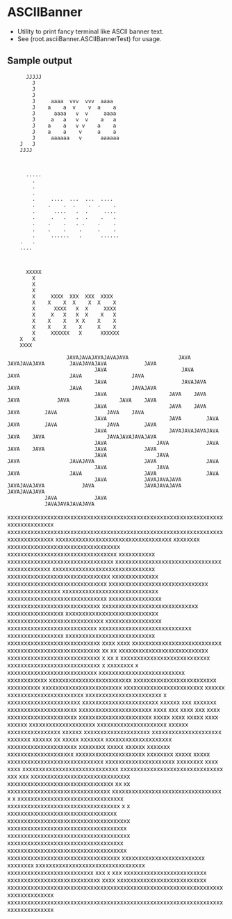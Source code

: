 # ASCIIBanner
- Utility to print fancy terminal like ASCII banner text.
- See (root.asciiBanner.ASCIIBannerTest) for usage.

## Sample output

                                               
          JJJJJ                                 
            J                                   
            J                                   
            J                                   
            J     aaaa  vvv  vvv  aaaa          
            J    a    a  v    v  a    a         
            J      aaaa   v  v     aaaa         
            J     a   a   v  v    a   a         
            J    a    a   v v    a    a         
            J    a    a    v     a    a         
            J     aaaaaa   v      aaaaaa        
        J   J                                   
        JJJJ                                    
                                                
                                                
                                                
          .....                                 
            .                                   
            .                                   
            .                                   
            .     ....  ...  ...  ....          
            .    .    .  .    .  .    .         
            .      ....   .  .     ....         
            .     .   .   .  .    .   .         
            .    .    .   . .    .    .         
            .    .    .    .     .    .         
            .     ......   .      ......        
        .   .                                   
        ....                                    
                                                
                                                
                                                
          XXXXX                                 
            X                                   
            X                                   
            X                                   
            X     XXXX  XXX  XXX  XXXX          
            X    X    X  X    X  X    X         
            X      XXXX   X  X     XXXX         
            X     X   X   X  X    X   X         
            X    X    X   X X    X    X         
            X    X    X    X     X    X         
            X     XXXXXX   X      XXXXXX        
        X   X                                   
        XXXX                                                                                                                                                                                           
                                                                                                                                                                                                
                       JAVAJAVAJAVAJAVAJAVA                JAVA                JAVAJAVAJAVA        JAVAJAVAJAVA            JAVA                                                
	                            JAVA                        JAVA                    JAVA                JAVA                JAVA                                                
	                            JAVA                        JAVAJAVA                JAVA                JAVA                JAVAJAVA                                            
	                            JAVA                    JAVA    JAVA                JAVA            JAVA                JAVA    JAVA                                            
	                            JAVA                    JAVA    JAVA                    JAVA        JAVA                JAVA    JAVA                                            
	                            JAVA                    JAVA        JAVA                JAVA        JAVA                JAVA        JAVA                                        
	                            JAVA                    JAVAJAVAJAVAJAVA                JAVA    JAVA                    JAVAJAVAJAVAJAVA                                        
	                            JAVA                JAVA            JAVA                JAVA    JAVA                JAVA            JAVA                                        
	                            JAVA                JAVA                JAVA                JAVAJAVA                JAVA                JAVA                                    
	                            JAVA                JAVA                JAVA                JAVA                    JAVA                JAVA                                    
	                            JAVA            JAVAJAVAJAVA        JAVAJAVAJAVA            JAVA                JAVAJAVAJAVA        JAVAJAVAJAVA                                
	            JAVA            JAVA                                                                                                                                            
	            JAVAJAVAJAVAJAVA  
                    
xxxxxxxxxxxxxxxxxxxxxxxxxxxxxxxxxxxxxxxxxxxxxxxxxxxxxxxxxxxxxxxxxxxxxxxxxxxxxxx
xxxxxxxxxxxxxxxxxxxxxxxxxxxxxxxxxxxxxxxxxxxxxxxxxxxxxxxxxxxxxxxxxxxxxxxxxxxxxxx
xxxxxxxxxxxxxxxxxxxxxxxxxxxxxxxxxxx xxxxxxxx xxxxxxxxxxxxxxxxxxxxxxxxxxxxxxxxxx
xxxxxxxxxxxxxxxxxxxxxxxxxxxxxxxxx  xxxxxxxxxxx xxxxxxxxxxxxxxxxxxxxxxxxxxxxxxxx
xxxxxxxxxxxxxxxxxxxxxxxxxxxxxxxx  xxxxxxxxxxxxx xxxxxxxxxxxxxxxxxxxxxxxxxxxxxxx
xxxxxxxxxxxxxxxxxxxxxxxxxxxxxxx  xxxxxxxxxxxxxx  xxxxxxxxxxxxxxxxxxxxxxxxxxxxxx
xxxxxxxxxxxxxxxxxxxxxxxxxxxxxx  xxxxxxxxxxxxxxxx  xxxxxxxxxxxxxxxxxxxxxxxxxxxxx
xxxxxxxxxxxxxxxxxxxxxxxxxxxxxx  xxxxxxxxxxxxxxxx   xxxxxxxxxxxxxxxxxxxxxxxxxxxx
xxxxxxxxxxxxxxxxxxxxxxxxxxxxx   xxxxxxxxxxxxxxxxx  xxxxxxxxxxxxxxxxxxxxxxxxxxxx
xxxxxxxxxxxxxxxxxxxxxxxxxxxxx   xxxxxxxxxxxxxxxxx   xxxxxxxxxxxxxxxxxxxxxxxxxxx
xxxxxxxxxxxxxxxxxxxxxxxxxxxx    xxxxxxxxxxxxxxxxx   xxxxxxxxxxxxxxxxxxxxxxxxxxx
xxxxxxxxxxxxxxxxxxxxxxxxxxxx    xxxx         xxxx   xxxxxxxxxxxxxxxxxxxxxxxxxxx
xxxxxxxxxxxxxxxxxxxxxxxxxxxx    xx            xx    xxxxxxxxxxxxxxxxxxxxxxxxxxx
xxxxxxxxxxxxxxxxxxxxxxxxxxxx    x      xx      x    xxxxxxxxxxxxxxxxxxxxxxxxxxx
xxxxxxxxxxxxxxxxxxxxxxxxxxxx     x  xxxxxxxx  x     xxxxxxxxxxxxxxxxxxxxxxxxxxx
xxxxxxxxxxxxxxxxxxxxxxxxxx        xxxxxxxxxxxx        xxxxxxxxxxxxxxxxxxxxxxxxx
xxxxxxxxxxxxxxxxxxxxxxxxx          xxxxxxxxxx          xxxxxxxxxxxxxxxxxxxxxxxx
xxxxxxxxxxxxxxxxxxxxxxxx             xxxxxx             xxxxxxxxxxxxxxxxxxxxxxx
xxxxxxxxxxxxxxxxxxxxxxx                 x                xxxxxxxxxxxxxxxxxxxxxx
xxxxxxxxxxxxxxxxxxxxxxx    xxxxxx      xxx     xxxxxxx    xxxxxxxxxxxxxxxxxxxxx
xxxxxxxxxxxxxxxxxxxxxx   xxxx   xxx   xxxx   xxx   xxxx   xxxxxxxxxxxxxxxxxxxxx
xxxxxxxxxxxxxxxxxxxxxx  xxxxx   xxxx  xxxxx xxxx   xxxxxx  xxxxxxxxxxxxxxxxxxxx
xxxxxxxxxxxxxxxxxxxxx  xxxxxx   xxxxxxxxxxxxxxxx   xxxxxx  xxxxxxxxxxxxxxxxxxxx
xxxxxxxxxxxxxxxxxxxxx xxxxxxx   xxxxxx xx  xxxxx   xxxxxxx xxxxxxxxxxxxxxxxxxxx
xxxxxxxxxxxxxxxxxxxxx xxxxxxxx   xxxxx    xxxxxx   xxxxxxx xxxxxxxxxxxxxxxxxxxx
xxxxxxxxxxxxxxxxxxxxx xxxxxxxx   xxxxx    xxxxx   xxxxxxxxxxxxxxxxxxxxxxxxxxxxx
xxxxxxxxxxxxxxxxxxxxx xxxxxxxx    xxxx    xxxx    xxxxxxxxxxxxxxxxxxxxxxxxxxxxx
xxxxxxxxxxxxxxxxxxxxxxxxxxxxxxx    xxx    xxx    xxxxxxxxxxxxxxxxxxxxxxxxxxxxxx
xxxxxxxxxxxxxxxxxxxxxxxxxxxxxxxx    xx    xx    xxxxxxxxxxxxxxxxxxxxxxxxxxxxxxx
xxxxxxxxxxxxxxxxxxxxxxxxxxxxxxxxx    x    x    xxxxxxxxxxxxxxxxxxxxxxxxxxxxxxxx
xxxxxxxxxxxxxxxxxxxxxxxxxxxxxxxxxx   x    x   xxxxxxxxxxxxxxxxxxxxxxxxxxxxxxxxx
xxxxxxxxxxxxxxxxxxxxxxxxxxxxxxxxxxxxx      xxxxxxxxxxxxxxxxxxxxxxxxxxxxxxxxxxxx
xxxxxxxxxxxxxxxxxxxxxxxxxxxxxxxxxxxxx       xxxxxxxxxxxxxxxxxxxxxxxxxxxxxxxxxxx
xxxxxxxxxxxxxxxxxxxxxxxxxxxxxxxxxxxx         xxxxxxxxxxxxxxxxxxxxxxxxxxxxxxxxxx
xxxxxxxxxxxxxxxxxxxxxxxxx xxxxxxxx            xxxxxxxxxxxxxxxxxxxxxxxxxxxxxxxxx
xxxxxxxxxxxxxxxxxxxxxxxxxx   xxx        x        xxx  xxxxxxxxxxxxxxxxxxxxxxxxx
xxxxxxxxxxxxxxxxxxxxxxxxxxxx          xxxx          xxxxxxxxxxxxxxxxxxxxxxxxxxx
xxxxxxxxxxxxxxxxxxxxxxxxxxxxxxxxxxxxxxxxxxxxxxxxxxxxxxxxxxxxxxxxxxxxxxxxxxxxxxx
xxxxxxxxxxxxxxxxxxxxxxxxxxxxxxxxxxxxxxxxxxxxxxxxxxxxxxxxxxxxxxxxxxxxxxxxxxxxxxx

                                                             